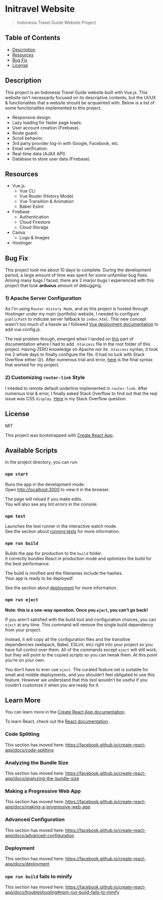 # **Initravel Website**
> Indonesia Travel Guide Website Project

## Table of Contents
- [ Description ](#desc)
- [ Resources ](#resources)
- [ Bug Fix ](#bug_fix)
- [ License ](#license)

<a name="desc"></a>
## Description
This project is an Indonesia Travel Guide website built with Vue.js. This website isn't necessarily focused on its descriptive contents, but the UI/UX & functionalites that a website should be acquainted with. Below is a list of some functionalites implemented to this project.
- Responsive design.
- Lazy loading for faster page loads.
- User account creation (Firebase).
- Route guard.
- Scroll behavior.
- 3rd party provider log-in with Google, Facebook, etc.
- Email verification.
- Real-time data (AJAX API).
- Database to store user data (Firebase).

<a name="resources"></a>
## Resources
- Vue.js
  - Vue CLI
  - Vue Router (History Mode)
  - Vue Transition & Animation
  - Babel-Eslint
- Firebase
  - Authentication
  - Cloud Firestore
  - Cloud Storage
- Canva
   - Logo & Images
- Hostinger

<a name="bug_fix"></a>
## Bug Fix
This project took me about 10 days to complete. During the development period, a large amount of time was spent for some unfamiliar bug fixes. Among many bugs I faced, there are 2 marjor bugs I experienced with this project that took **arduous** amount of debugging.

### **1) Apache Server Configuration**

As I'm using `Router History Mode`, and as this project is hosted through Hostinger under my main (portfolio) website, I needed to configure `publicPath` to indicate server fallback to `index.html`. This new concept wasn't too much of a hassle as I followed [Vue deployment documentation](https://cli.vuejs.org/guide/deployment.html#deployment) to add vue.config.js.

The real problem though, emerged when I landed on [this](https://router.vuejs.org/guide/essentials/history-mode.html#html5-history-mode) part of documentation where I had to add `.htaccess` file in the root folder of this project. Having ZERO knowledge on Apache nor its `.htaccess` syntax, it took me 2 whole days to finally configure the file. (I had no luck with Stack Overflow either 😥). After numerous trial and error, [here](https://codepen.io/kevinmnm/pen/ZEWJdWO) is the final syntax that worked for my project.

### **2) Customizing `router-link` Style**

I inteded to remote default underline implemented in `router-link`. After numerous trial & error, I finally asked Stack Overflow to find out that the real issue was CSS `display`. [Here](https://stackoverflow.com/questions/63526678/cannot-remove-underline-from-vue-router-link/63527152?noredirect=1#comment112335377_63527152) is my Stack Overflow question. 

<a name="license"></a>
## License

MIT

This project was bootstrapped with [Create React App](https://github.com/facebook/create-react-app).

## Available Scripts

In the project directory, you can run:

### `npm start`

Runs the app in the development mode.<br />
Open [http://localhost:3000](http://localhost:3000) to view it in the browser.

The page will reload if you make edits.<br />
You will also see any lint errors in the console.

### `npm test`

Launches the test runner in the interactive watch mode.<br />
See the section about [running tests](https://facebook.github.io/create-react-app/docs/running-tests) for more information.

### `npm run build`

Builds the app for production to the `build` folder.<br />
It correctly bundles React in production mode and optimizes the build for the best performance.

The build is minified and the filenames include the hashes.<br />
Your app is ready to be deployed!

See the section about [deployment](https://facebook.github.io/create-react-app/docs/deployment) for more information.

### `npm run eject`

**Note: this is a one-way operation. Once you `eject`, you can’t go back!**

If you aren’t satisfied with the build tool and configuration choices, you can `eject` at any time. This command will remove the single build dependency from your project.

Instead, it will copy all the configuration files and the transitive dependencies (webpack, Babel, ESLint, etc) right into your project so you have full control over them. All of the commands except `eject` will still work, but they will point to the copied scripts so you can tweak them. At this point you’re on your own.

You don’t have to ever use `eject`. The curated feature set is suitable for small and middle deployments, and you shouldn’t feel obligated to use this feature. However we understand that this tool wouldn’t be useful if you couldn’t customize it when you are ready for it.

## Learn More

You can learn more in the [Create React App documentation](https://facebook.github.io/create-react-app/docs/getting-started).

To learn React, check out the [React documentation](https://reactjs.org/).

### Code Splitting

This section has moved here: https://facebook.github.io/create-react-app/docs/code-splitting

### Analyzing the Bundle Size

This section has moved here: https://facebook.github.io/create-react-app/docs/analyzing-the-bundle-size

### Making a Progressive Web App

This section has moved here: https://facebook.github.io/create-react-app/docs/making-a-progressive-web-app

### Advanced Configuration

This section has moved here: https://facebook.github.io/create-react-app/docs/advanced-configuration

### Deployment

This section has moved here: https://facebook.github.io/create-react-app/docs/deployment

### `npm run build` fails to minify

This section has moved here: https://facebook.github.io/create-react-app/docs/troubleshooting#npm-run-build-fails-to-minify
